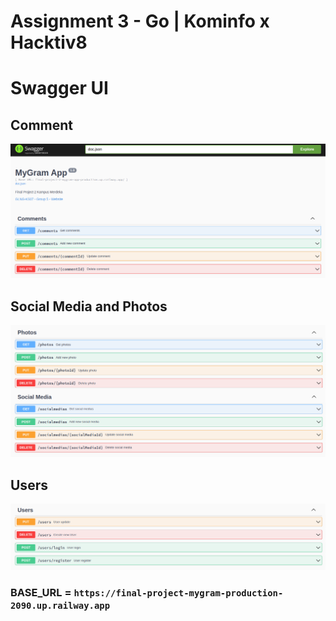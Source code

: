 # Assignment 3 - Go | Kominfo x Hacktiv8

# Swagger UI

## Comment

![](assets/comments.png)

## Social Media and Photos

![](assets/photos_and_social_media.png)

## Users

![](assets/users.png)

### BASE_URL = `https://final-project-mygram-production-2090.up.railway.app`

